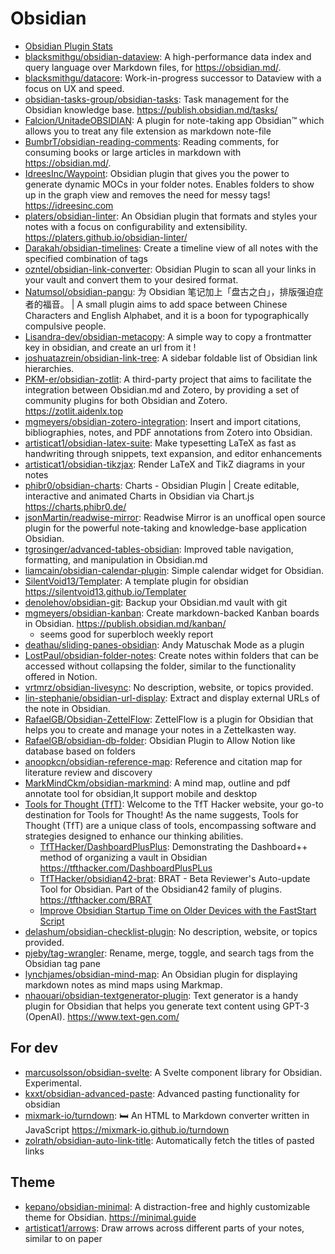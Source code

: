 # Obsidian

- [Obsidian Plugin Stats](https://obsidian-plugin-stats.vercel.app/)
- [blacksmithgu/obsidian-dataview](https://github.com/blacksmithgu/obsidian-dataview):
  A high-performance data index and query language over Markdown files, for
  https://obsidian.md/.
- [blacksmithgu/datacore](https://github.com/blacksmithgu/datacore):
  Work-in-progress successor to Dataview with a focus on UX and speed.
- [obsidian-tasks-group/obsidian-tasks](https://github.com/obsidian-tasks-group/obsidian-tasks):
  Task management for the Obsidian knowledge base.
  <https://publish.obsidian.md/tasks/>
- [Falcion/UnitadeOBSIDIAN](https://github.com/Falcion/UnitadeOBSIDIAN): A
  plugin for note-taking app Obsidian™ which allows you to treat any file
  extension as markdown note-file
- [BumbrT/obsidian-reading-comments](https://github.com/BumbrT/obsidian-reading-comments):
  Reading comments, for consuming books or large articles in markdown with
  https://obsidian.md/.
- [IdreesInc/Waypoint](https://github.com/IdreesInc/Waypoint): Obsidian plugin
  that gives you the power to generate dynamic MOCs in your folder notes.
  Enables folders to show up in the graph view and removes the need for messy
  tags! <https://idreesinc.com>
- [platers/obsidian-linter](https://github.com/platers/obsidian-linter): An
  Obsidian plugin that formats and styles your notes with a focus on
  configurability and extensibility.
  <https://platers.github.io/obsidian-linter/>
- [Darakah/obsidian-timelines](https://github.com/Darakah/obsidian-timelines):
  Create a timeline view of all notes with the specified combination of tags
- [ozntel/obsidian-link-converter](https://github.com/ozntel/obsidian-link-converter):
  Obsidian Plugin to scan all your links in your vault and convert them to your
  desired format.
- [Natumsol/obsidian-pangu](https://github.com/Natumsol/obsidian-pangu): 为
  Obsidian 笔记加上「盘古之白」，排版强迫症者的福音。 | A small plugin aims to
  add space between Chinese Characters and English Alphabet, and it is a boon
  for typographically compulsive people.
- [Lisandra-dev/obsidian-metacopy](https://github.com/Lisandra-dev/obsidian-metacopy):
  A simple way to copy a frontmatter key in obsidian, and create an url from it
  !
- [joshuatazrein/obsidian-link-tree](https://github.com/joshuatazrein/obsidian-link-tree):
  A sidebar foldable list of Obsidian link hierarchies.
- [PKM-er/obsidian-zotlit](https://github.com/PKM-er/obsidian-zotlit): A
  third-party project that aims to facilitate the integration between
  Obsidian.md and Zotero, by providing a set of community plugins for both
  Obsidian and Zotero. <https://zotlit.aidenlx.top>
- [mgmeyers/obsidian-zotero-integration](https://github.com/mgmeyers/obsidian-zotero-integration):
  Insert and import citations, bibliographies, notes, and PDF annotations from
  Zotero into Obsidian.
- [artisticat1/obsidian-latex-suite](https://github.com/artisticat1/obsidian-latex-suite):
  Make typesetting LaTeX as fast as handwriting through snippets, text
  expansion, and editor enhancements
- [artisticat1/obsidian-tikzjax](https://github.com/artisticat1/obsidian-tikzjax):
  Render LaTeX and TikZ diagrams in your notes
- [phibr0/obsidian-charts](https://github.com/phibr0/obsidian-charts): Charts -
  Obsidian Plugin | Create editable, interactive and animated Charts in Obsidian
  via Chart.js <https://charts.phibr0.de/>
- [jsonMartin/readwise-mirror](https://github.com/jsonMartin/readwise-mirror):
  Readwise Mirror is an unoffical open source plugin for the powerful
  note-taking and knowledge-base application Obsidian.
- [tgrosinger/advanced-tables-obsidian](https://github.com/tgrosinger/advanced-tables-obsidian):
  Improved table navigation, formatting, and manipulation in Obsidian.md
- [liamcain/obsidian-calendar-plugin](https://github.com/liamcain/obsidian-calendar-plugin):
  Simple calendar widget for Obsidian.
- [SilentVoid13/Templater](https://github.com/SilentVoid13/Templater): A
  template plugin for obsidian <https://silentvoid13.github.io/Templater>
- [denolehov/obsidian-git](https://github.com/denolehov/obsidian-git): Backup
  your Obsidian.md vault with git
- [mgmeyers/obsidian-kanban](https://github.com/mgmeyers/obsidian-kanban):
  Create markdown-backed Kanban boards in Obsidian.
  <https://publish.obsidian.md/kanban/>
  - seems good for superbloch weekly report
- [deathau/sliding-panes-obsidian](https://github.com/deathau/sliding-panes-obsidian):
  Andy Matuschak Mode as a plugin
- [LostPaul/obsidian-folder-notes](https://github.com/LostPaul/obsidian-folder-notes):
  Create notes within folders that can be accessed without collapsing the
  folder, similar to the functionality offered in Notion.
- [vrtmrz/obsidian-livesync](https://github.com/vrtmrz/obsidian-livesync): No
  description, website, or topics provided.
- [lin-stephanie/obsidian-url-display](https://github.com/lin-stephanie/obsidian-url-display):
  Extract and display external URLs of the note in Obsidian.
- [RafaelGB/Obsidian-ZettelFlow](https://github.com/RafaelGB/Obsidian-ZettelFlow):
  ZettelFlow is a plugin for Obsidian that helps you to create and manage your
  notes in a Zettelkasten way.
- [RafaelGB/obsidian-db-folder](https://github.com/RafaelGB/obsidian-db-folder):
  Obsidian Plugin to Allow Notion like database based on folders
- [anoopkcn/obsidian-reference-map](https://github.com/anoopkcn/obsidian-reference-map):
  Reference and citation map for literature review and discovery
- [MarkMindCkm/obsidian-markmind](https://github.com/MarkMindCkm/obsidian-markmind):
  A mind map, outline and pdf annotate tool for obsidian,It support mobile and
  desktop
- [Tools for Thought (TfT)](https://tfthacker.com/Welcome): Welcome to the TfT
  Hacker website, your go-to destination for Tools for Thought! As the name
  suggests, Tools for Thought (TfT) are a unique class of tools, encompassing
  software and strategies designed to enhance our thinking abilities.
  - [TfTHacker/DashboardPlusPlus](https://github.com/TfTHacker/DashboardPlusPlus):
    Demonstrating the Dashboard++ method of organizing a vault in Obsidian
    <https://tfthacker.com/DashboardPlusPLus>
  - [TfTHacker/obsidian42-brat](https://github.com/TfTHacker/obsidian42-brat):
    BRAT - Beta Reviewer's Auto-update Tool for Obsidian. Part of the Obsidian42
    family of plugins. <https://tfthacker.com/BRAT>
  - [Improve Obsidian Startup Time on Older Devices with the FastStart Script](https://medium.com/obsidian-observer/improve-obsidian-startup-time-on-older-devices-with-the-faststart-script-70a6c590309f)
- [delashum/obsidian-checklist-plugin](https://github.com/delashum/obsidian-checklist-plugin):
  No description, website, or topics provided.
- [pjeby/tag-wrangler](https://github.com/pjeby/tag-wrangler): Rename, merge,
  toggle, and search tags from the Obsidian tag pane
- [lynchjames/obsidian-mind-map](https://github.com/lynchjames/obsidian-mind-map):
  An Obsidian plugin for displaying markdown notes as mind maps using Markmap.
- [nhaouari/obsidian-textgenerator-plugin](https://github.com/nhaouari/obsidian-textgenerator-plugin):
  Text generator is a handy plugin for Obsidian that helps you generate text
  content using GPT-3 (OpenAI). <https://www.text-gen.com/>

## For dev

- [marcusolsson/obsidian-svelte](https://github.com/marcusolsson/obsidian-svelte):
  A Svelte component library for Obsidian. Experimental.
- [kxxt/obsidian-advanced-paste](https://github.com/kxxt/obsidian-advanced-paste):
  Advanced pasting functionality for obsidian
- [mixmark-io/turndown](https://github.com/mixmark-io/turndown): 🛏 An HTML to
  Markdown converter written in JavaScript
  <https://mixmark-io.github.io/turndown>
- [zolrath/obsidian-auto-link-title](https://github.com/zolrath/obsidian-auto-link-title):
  Automatically fetch the titles of pasted links

## Theme

- [kepano/obsidian-minimal](https://github.com/kepano/obsidian-minimal): A
  distraction-free and highly customizable theme for Obsidian.
  <https://minimal.guide>
- [artisticat1/arrows](https://github.com/artisticat1/arrows): Draw arrows
  across different parts of your notes, similar to on paper
